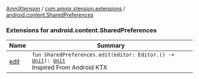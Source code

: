 [AmniXtension](../../index.md) / [com.amnix.xtension.extensions](../index.md) / [android.content.SharedPreferences](./index.md)

### Extensions for android.content.SharedPreferences

| Name | Summary |
|---|---|
| [edit](edit.md) | `fun SharedPreferences.edit(editor: Editor.() -> `[`Unit`](https://kotlinlang.org/api/latest/jvm/stdlib/kotlin/-unit/index.html)`): `[`Unit`](https://kotlinlang.org/api/latest/jvm/stdlib/kotlin/-unit/index.html)<br>Inspired From Android KTX |
